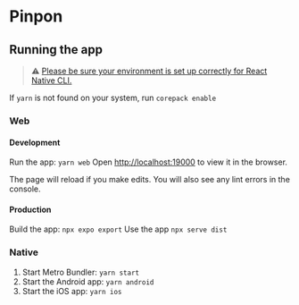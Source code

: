 # Pinpon

## Running the app

> ⚠️ [Please be sure your environment is set up correctly for React Native CLI.](https://reactnative.dev/docs/environment-setup)

If `yarn` is not found on your system, run `corepack enable`

### Web

#### Development

Run the app: `yarn web`
Open [http://localhost:19000](http://localhost:19000) to view it in the browser.

The page will reload if you make edits.
You will also see any lint errors in the console.

#### Production

Build the app: `npx expo export`
Use the app `npx serve dist`

### Native

1. Start Metro Bundler: `yarn start`
2. Start the Android app: `yarn android`
3. Start the iOS app: `yarn ios`
